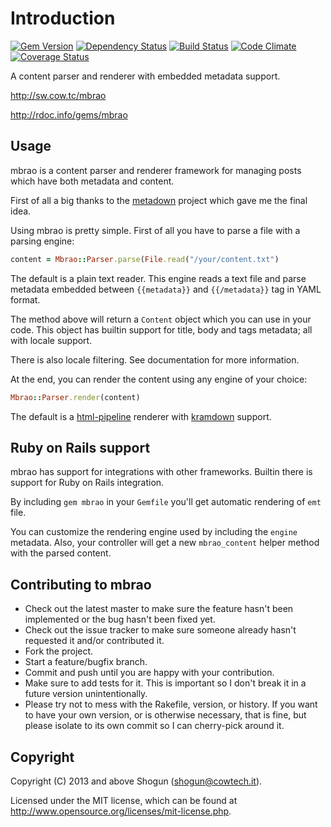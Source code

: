 # Introduction

[![Gem Version](https://badge.fury.io/rb/mbrao.png)](http://badge.fury.io/rb/mbrao)
[![Dependency Status](https://gemnasium.com/ShogunPanda/mbrao.png?travis)](https://gemnasium.com/ShogunPanda/mbrao)
[![Build Status](https://secure.travis-ci.org/ShogunPanda/mbrao.png?branch=master)](https://travis-ci.org/ShogunPanda/mbrao)
[![Code Climate](https://codeclimate.com/github/ShogunPanda/mbrao.png)](https://codeclimate.com/github/ShogunPanda/mbrao)
[![Coverage Status](https://coveralls.io/repos/ShogunPanda/mbrao/badge.png)](https://coveralls.io/r/ShogunPanda/mbrao)

A content parser and renderer with embedded metadata support.

http://sw.cow.tc/mbrao

http://rdoc.info/gems/mbrao

## Usage

mbrao is a content parser and renderer framework for managing posts which have both metadata and content.

First of all a big thanks to the [metadown](https://github.com/steveklabnik/metadown) project which gave me the final idea.

Using mbrao is pretty simple. First of all you have to parse a file with a parsing engine:

```ruby
content = Mbrao::Parser.parse(File.read("/your/content.txt")
```

The default is a plain text reader. This engine reads a text file and parse metadata embedded between `{{metadata}}` and `{{/metadata}}` tag in YAML format.

The method above will return a `Content` object which you can use in your code. This object has builtin support for title, body and tags metadata; all with locale support.

There is also locale filtering. See documentation for more information.

At the end, you can render the content using any engine of your choice:

```ruby
Mbrao::Parser.render(content)
```

The default is a [html-pipeline](https://github.com/jch/html-pipeline) renderer with [kramdown](http://kramdown.rubyforge.org/) support.

## Ruby on Rails support

mbrao has support for integrations with other frameworks. Builtin there is support for Ruby on Rails integration.

By including `gem mbrao` in your `Gemfile` you'll get automatic rendering of `emt` file.

You can customize the rendering engine used by including the `engine` metadata. Also, your controller will get a new `mbrao_content` helper method with the parsed content.

## Contributing to mbrao
 
* Check out the latest master to make sure the feature hasn't been implemented or the bug hasn't been fixed yet.
* Check out the issue tracker to make sure someone already hasn't requested it and/or contributed it.
* Fork the project.
* Start a feature/bugfix branch.
* Commit and push until you are happy with your contribution.
* Make sure to add tests for it. This is important so I don't break it in a future version unintentionally.
* Please try not to mess with the Rakefile, version, or history. If you want to have your own version, or is otherwise necessary, that is fine, but please isolate to its own commit so I can cherry-pick around it.

## Copyright

Copyright (C) 2013 and above Shogun (shogun@cowtech.it).

Licensed under the MIT license, which can be found at http://www.opensource.org/licenses/mit-license.php.
